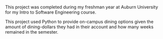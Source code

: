 This project was completed during my freshman year at Auburn University for my Intro to Software Engineering course.

This project used Python to provide on-campus dining options given the amount of dining-dollars they had in their account and how many weeks remained in the semester.
